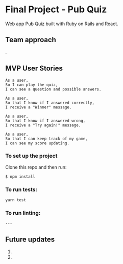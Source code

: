 # Final Project  - Pub Quiz
Web app Pub Quiz built with Ruby on Rails and React.
## Team approach
.
## MVP User Stories
```
As a user,
So I can play the quiz,
I can see a question and possible answers.

As a user,
So that I know if I answered correctly,
I receive a "Winner" message.

As a user,
So that I know if I answered wrong,
I receive a "Try again!" message.

As a user,
So that I can keep track of my game,
I can see my score updating.
```

### To set up the project
Clone this repo and then run:
```
$ npm install
```
### To run tests:
```
yarn test
```
### To run linting:
```
---
```
## Future updates
1.
2.
